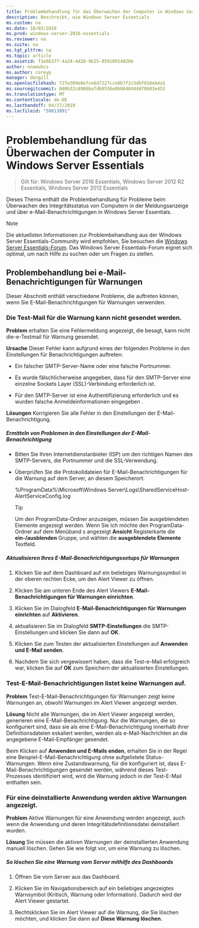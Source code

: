 ```yaml
---
title: Problembehandlung für das Überwachen der Computer in Windows Server Essentials
description: Beschreibt, wie Windows Server Essentials
ms.custom: na
ms.date: 10/03/2016
ms.prod: windows-server-2016-essentials
ms.reviewer: na
ms.suite: na
ms.tgt_pltfrm: na
ms.topic: article
ms.assetid: f1e6b377-4a24-4d28-9b25-05910914826b
author: nnamuhcs
ms.author: coreyp
manager: dongill
ms.openlocfilehash: 72fe309e0e7ce6d7227cce8b7f2c5dbf018eb4a1
ms.sourcegitcommit: 0d0b32c8986ba7db9536e0b8648d4ddf9b03e452
ms.translationtype: MT
ms.contentlocale: de-DE
ms.lasthandoff: 04/17/2019
ms.locfileid: "59813091"
---
```

# <a name="troubleshoot-computer-monitoring-in-windows-server-essentials"></a>Problembehandlung für das Überwachen der Computer in Windows Server Essentials

>Gilt für: Windows Server 2016 Essentials, Windows Server 2012 R2 Essentials, Windows Server 2012 Essentials

Dieses Thema enthält die Problembehandlung für Probleme beim Überwachen des Integritätsstatus von Computern in der Meldungsanzeige und über e-Mail-Benachrichtigungen in Windows Server Essentials.  
  
> [!NOTE]
>  Die aktuellsten Informationen zur Problembehandlung aus der Windows Server Essentials-Community wird empfohlen, Sie besuchen die [Windows Server Essentials-Forum](https://social.technet.microsoft.com/Forums/winserveressentials/threads). Das Windows Server Essentials-Forum eignet sich optimal, um nach Hilfe zu suchen oder um Fragen zu stellen.  
  
##  <a name="BKMK_TS"></a> Problembehandlung bei e-Mail-Benachrichtigungen für Warnungen  
 Dieser Abschnitt enthält verschiedene Probleme, die auftreten können, wenn Sie E-Mail-Benachrichtigungen für Warnungen verwenden.  
  
### <a name="cannot-send-the-test-email-for-the-alert"></a>Die Test-Mail für die Warnung kann nicht gesendet werden.  
 **Problem** erhalten Sie eine Fehlermeldung angezeigt, die besagt, kann nicht die-e-Testmail für Warnung gesendet.  
  
 **Ursache** Dieser Fehler kann aufgrund eines der folgenden Probleme in den Einstellungen für Benachrichtigungen auftreten:  
  
-   Ein falscher SMTP-Server-Name oder eine falsche Portnummer.  
  
-   Es wurde fälschlicherweise angegeben, dass für den SMTP-Server eine einzelne Sockets Layer (SSL)-Verbindung erforderlich ist.  
  
-   Für den SMTP-Server ist eine Authentifizierung erforderlich und es wurden falsche Anmeldeinformationen eingegeben .  
  
 **Lösungen** Korrigieren Sie alle Fehler in den Einstellungen der E-Mail-Benachrichtigung.  
  
##### <a name="to-identify-issues-in-your-email-notification-settings"></a>Ermitteln von Problemen in den Einstellungen der E-Mail-Benachrichtigung  
  
-   Bitten Sie Ihren Internetdienstanbieter (ISP) um den richtigen Namen des SMTP-Servers, die Portnummer und die SSL-Verwendung.  
  
-   Überprüfen Sie die Protokolldateien für E-Mail-Benachrichtigungen für die Warnung auf dem Server, an diesem Speicherort:  
  
     %ProgramData%\Microsoft\Windows Server\Logs\SharedServiceHost-AlertServiceConfig.log  
  
    > [!TIP]
    >  Um den ProgramData-Ordner anzuzeigen, müssen Sie ausgeblendeten Elemente angezeigt werden. Wenn Sie Ich möchte den ProgramData-Ordner auf dem Menüband s angezeigt **Ansicht** Registerkarte die **ein-/ausblenden** Gruppe, und wählen die **ausgeblendete Elemente** Textfeld.  
  
##### <a name="to-update-your-email-notification-setup-for-alerts"></a>Aktualisieren Ihres E-Mail-Benachrichtigungssetups für Warnungen  
  
1.  Klicken Sie auf dem Dashboard auf ein beliebiges Warnungssymbol in der oberen rechten Ecke, um den Alert Viewer zu öffnen.  
  
2.  Klicken Sie am unteren Ende des Alert Viewers **E-Mail-Benachrichtigungen für Warnungen einrichten**.  
  
3.  Klicken Sie im Dialogfeld **E-Mail-Benachrichtigungen für Warnungen einrichten** auf **Aktivieren**.  
  
4.  aktualisieren Sie im Dialogfeld **SMTP-Einstellungen** die SMTP-Einstellungen und klicken Sie dann auf **OK**.  
  
5.  Klicken Sie zum Testen der aktualisierten Einstellungen auf **Anwenden und E-Mail senden**.  
  
6.  Nachdem Sie sich vergewissert haben, dass die Test-e-Mail erfolgreich war, klicken Sie auf **OK** zum Speichern der aktualisierten Einstellungen.  
  
### <a name="test-email-notification-does-not-list-any-alerts"></a>Test-E-Mail-Benachrichtigungen listet keine Warnungen auf.  
 **Problem** Test-E-Mail-Benachrichtigungen für Warnungen zeigt keine Warnungen an, obwohl Warnungen im Alert Viewer angezeigt werden.  
  
 **Lösung** Nicht alle Warnungen, die im Alert Viewer angezeigt werden, generieren eine E-Mail-Benachrichtigung. Nur die Warnungen, die so konfiguriert sind, dass sie als eine E-Mail-Benachrichtigung innerhalb ihrer Definitionsdateien eskaliert werden, werden als e-Mail-Nachrichten an die angegebene E-Mail-Empfänger gesendet.  
  
 Beim Klicken auf **Anwenden und E-Mails enden**, erhalten Sie in der Regel eine Beispiel-E-Mail-Benachrichtigung ohne aufgelistete Status-Warnungen. Wenn eine Zustandswarnung, für die konfiguriert ist, dass E-Mail-Benachrichtigungen gesendet werden, während dieses Test-Prozesses identifiziert wird, wird die Warnung jedoch in der Test-E-Mail enthalten sein.  
  
### <a name="active-alerts-are-displayed-for-an-uninstalled-application"></a>Für eine deinstallierte Anwendung werden aktive Warnungen angezeigt.  
 **Problem** Aktive Warnungen für eine Anwendung werden angezeigt, auch wenn die Anwendung und deren Integritätsdefinitionsdatei deinstalliert wurden.  
  
 **Lösung** Sie müssen die aktiven Warnungen der deinstallierten Anwendung manuell löschen. Gehen Sie wie folgt vor, um eine Warnung zu löschen.  
  
##### <a name="to-delete-an-alert-from-the-server-by-using-the-dashboard"></a>So löschen Sie eine Warnung vom Server mithilfe des Dashboards  
  
1.  Öffnen Sie vom Server aus das Dashboard.  
  
2.  Klicken Sie im Navigationsbereich auf ein beliebiges angezeigtes Warnsymbol (Kritisch, Warnung oder Information). Dadurch wird der Alert Viewer gestartet.  
  
3.  Rechtsklicken Sie im Alert Viewer auf die Warnung, die Sie löschen möchten, und klicken Sie dann auf **Diese Warnung löschen**.
